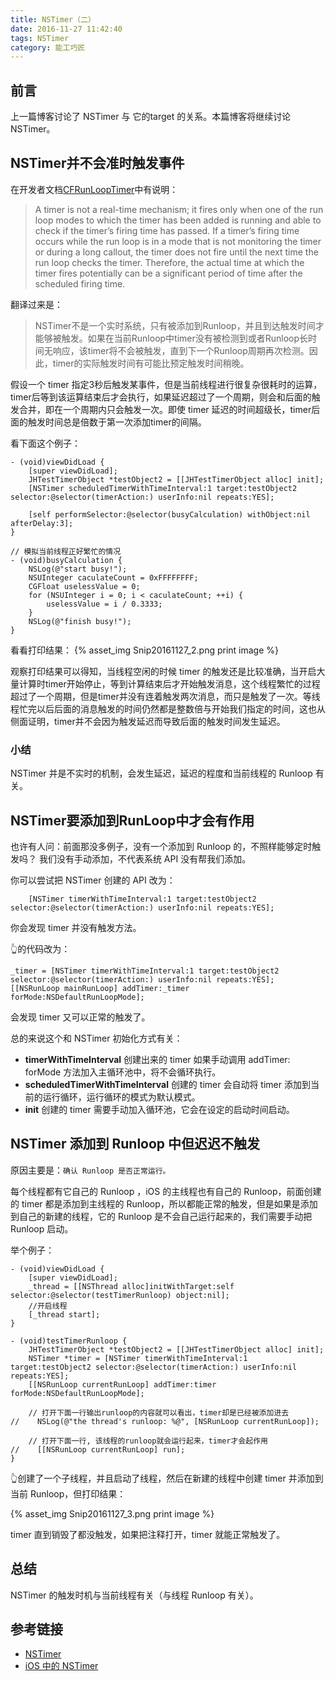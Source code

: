 ```yaml
---
title: NSTimer（二）
date: 2016-11-27 11:42:40
tags: NSTimer
category: 能工巧匠
---
```


## 前言
上一篇博客讨论了 NSTimer 与 它的target 的关系。本篇博客将继续讨论 NSTimer。

## NSTimer并不会准时触发事件

在开发者文档[CFRunLoopTimer](https://developer.apple.com/reference/corefoundation/1666612-cfrunlooptimer)中有说明：
> A timer is not a real-time mechanism; it fires only when one of the run loop modes to which the timer has been added is running and able to check if the timer’s firing time has passed. If a timer’s firing time occurs while the run loop is in a mode that is not monitoring the timer or during a long callout, the timer does not fire until the next time the run loop checks the timer. Therefore, the actual time at which the timer fires potentially can be a significant period of time after the scheduled firing time.

翻译过来是：

> NSTimer不是一个实时系统，只有被添加到Runloop，并且到达触发时间才能够被触发。如果在当前Runloop中timer没有被检测到或者Runloop长时间无响应，该timer将不会被触发，直到下一个Runloop周期再次检测。因此，timer的实际触发时间有可能比预定触发时间稍晚。

假设一个 timer 指定3秒后触发某事件，但是当前线程进行很复杂很耗时的运算，timer后等到该运算结束后才会执行，如果延迟超过了一个周期，则会和后面的触发合并，即在一个周期内只会触发一次。即使 timer 延迟的时间超级长，timer后面的触发时间总是倍数于第一次添加timer的间隔。

看下面这个例子：


```objc
- (void)viewDidLoad {
    [super viewDidLoad];
    JHTestTimerObject *testObject2 = [[JHTestTimerObject alloc] init];
    [NSTimer scheduledTimerWithTimeInterval:1 target:testObject2 selector:@selector(timerAction:) userInfo:nil repeats:YES];
    
    [self performSelector:@selector(busyCalculation) withObject:nil afterDelay:3];
}

// 模拟当前线程正好繁忙的情况
- (void)busyCalculation {
    NSLog(@"start busy!");
    NSUInteger caculateCount = 0xFFFFFFFF;
    CGFloat uselessValue = 0;
    for (NSUInteger i = 0; i < caculateCount; ++i) {
        uselessValue = i / 0.3333;
    }
    NSLog(@"finish busy!");
}
```

看看打印结果：
{% asset_img Snip20161127_2.png print image %}

观察打印结果可以得知，当线程空闲的时候 timer 的触发还是比较准确，当开启大量计算时timer开始停止，等到计算结束后才开始触发消息，这个线程繁忙的过程超过了一个周期，但是timer并没有连着触发两次消息，而只是触发了一次。等线程忙完以后后面的消息触发的时间仍然都是整数倍与开始我们指定的时间，这也从侧面证明，timer并不会因为触发延迟而导致后面的触发时间发生延迟。

### 小结
NSTimer 并是不实时的机制，会发生延迟，延迟的程度和当前线程的 Runloop 有关。

## NSTimer要添加到RunLoop中才会有作用

也许有人问：前面那没多例子，没有一个添加到 Runloop 的，不照样能够定时触发吗？
我们没有手动添加，不代表系统 API 没有帮我们添加。

你可以尝试把 NSTimer 创建的 API 改为：

```objc
    [NSTimer timerWithTimeInterval:1 target:testObject2 selector:@selector(timerAction:) userInfo:nil repeats:YES];
```
你会发现 timer 并没有触发方法。

👆的代码改为：

```objc
_timer = [NSTimer timerWithTimeInterval:1 target:testObject2 selector:@selector(timerAction:) userInfo:nil repeats:YES];
[[NSRunLoop mainRunLoop] addTimer:_timer forMode:NSDefaultRunLoopMode];
```

会发现 timer 又可以正常的触发了。

总的来说这个和 NSTimer 初始化方式有关：

- **timerWithTimeInterval**  创建出来的 timer 如果手动调用 addTimer: forMode 方法加入主循环池中，将不会循环执行。
- **scheduledTimerWithTimeInterval**  创建的 timer 会自动将 timer 添加到当前的运行循环，运行循环的模式为默认模式。
- **init** 创建的 timer 需要手动加入循环池，它会在设定的启动时间启动。

## NSTimer 添加到 Runloop 中但迟迟不触发

原因主要是：`确认 Runloop 是否正常运行。`

每个线程都有它自己的 Runloop ，iOS 的主线程也有自己的 Runloop，前面创建的 timer 都是添加到主线程的 Runloop，所以都能正常的触发，但是如果是添加到自己的新建的线程，它的 Runloop 是不会自己运行起来的，我们需要手动把 Runloop 启动。

举个例子：

```objc
- (void)viewDidLoad {
    [super viewDidLoad];
    _thread = [[NSThread alloc]initWithTarget:self selector:@selector(testTimerRunloop) object:nil];
    //开启线程
    [_thread start];
}

- (void)testTimerRunloop {
    JHTestTimerObject *testObject2 = [[JHTestTimerObject alloc] init];
    NSTimer *timer = [NSTimer timerWithTimeInterval:1 target:testObject2 selector:@selector(timerAction:) userInfo:nil repeats:YES];
    [[NSRunLoop currentRunLoop] addTimer:timer forMode:NSDefaultRunLoopMode];
    
    // 打开下面一行输出runloop的内容就可以看出，timer却是已经被添加进去
//    NSLog(@"the thread's runloop: %@", [NSRunLoop currentRunLoop]);
    
    // 打开下面一行, 该线程的runloop就会运行起来，timer才会起作用
//    [[NSRunLoop currentRunLoop] run];
}
```

👆创建了一个子线程，并且启动了线程，然后在新建的线程中创建 timer 并添加到当前 Runloop，但打印结果：

{% asset_img Snip20161127_3.png print image %}

timer 直到销毁了都没触发，如果把注释打开，timer 就能正常触发了。

## 总结

NSTimer 的触发时机与当前线程有关（与线程 Runloop 有关）。


## 参考链接

* [NSTimer](http://justsee.iteye.com/blog/1774722)
* [iOS 中的 NSTimer](http://blog.callmewhy.com/2015/07/06/weak-timer-in-ios/)





